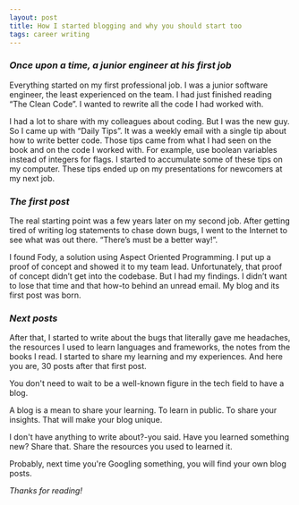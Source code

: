 ```yaml
---
layout: post
title: How I started blogging and why you should start too
tags: career writing
---
```


### _Once upon a time, a junior engineer at his first job_

Everything started on my first professional job. I was a junior software engineer, the least experienced on the team. I had just finished reading “The Clean Code”. I wanted to rewrite all the code I had worked with.

I had a lot to share with my colleagues about coding. But I was  the new guy. So I came up with “Daily Tips”. It was a weekly email with a single tip about how to write better code. Those tips came from what I had seen on the book and on the code I worked with. For example, use boolean  variables instead of integers for flags. I started to accumulate some of  these tips on my computer. These tips ended up on my presentations for  newcomers at my next job.

### _The first post_

The real starting point was a few years later on my second job.  After getting tired of writing log statements to chase down bugs, I went  to the Internet to see what was out there. “There’s must be a better way!”.

I found Fody, a solution using Aspect Oriented Programming. I put up a  proof of concept and showed it to my team lead. Unfortunately, that proof of concept didn’t  get into the codebase. But I had my findings. I didn’t want to lose  that time and that how-to behind an unread email. My blog and its first  post was born.

### _Next posts_

After that, I started to write about the bugs that literally gave me  headaches, the resources I used to learn languages and frameworks, the  notes from the books I read. I started to share my learning and my  experiences. And here you are, 30 posts after that first post.

You don't need to wait to be a well-known figure in the tech field to have a blog.

A blog is a mean to share your learning. To learn in  public. To share your insights. That will make your blog unique.

I don't have anything to write about?-you said. Have you learned something new? Share that. Share the resources you used to learned it.

Probably, next time you're Googling something, you will find your own blog posts.

_Thanks for reading!_